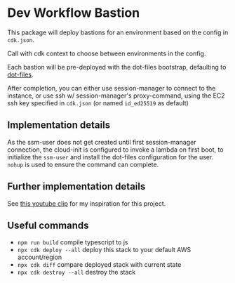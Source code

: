 # Dev Workflow Bastion

This package will deploy bastions for an environment based on the config in `cdk.json`.

Call with cdk context to choose between environments in the config.

Each bastion will be pre-deployed with the dot-files bootstrap, defaulting to [dot-files](https://github.com/jsamuel1/dot-files/).

After completion, you can either use session-manager to connect to the instance, or use ssh w/ session-manager's proxy-command, using the EC2 ssh key specified in `cdk.json` (or named `id_ed25519` as default)

## Implementation details

As the ssm-user does not get created until first session-manager connection, the cloud-init is configured to invoke a lambda on first boot, to initialize the `ssm-user` and install the dot-files configuration for the user.
`nohup` is used to ensure the command can complete.

## Further implementation details

See [this youtube clip](https://youtu.be/OTfYFl3rzjg?si=t3dd2WpGeeIz-fxa) for my inspiration for this project.

## Useful commands

* `npm run build`         compile typescript to js
* `npx cdk deploy --all`  deploy this stack to your default AWS account/region
* `npx cdk diff`          compare deployed stack with current state
* `npx cdk destroy --all` destroy the stack
